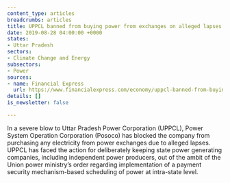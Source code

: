 ```yaml
---
content_type: articles
breadcrumbs: articles
title: UPPCL banned from buying power from exchanges on alleged lapses
date: 2019-08-28 04:00:00 +0000
states:
- Uttar Pradesh
sectors:
- Climate Change and Energy
subsectors:
- Power
sources:
- name: Financial Express
  url: https://www.financialexpress.com/economy/uppcl-banned-from-buying-power-from-exchanges-on-alleged-lapses/1684740/
details: []
is_newsletter: false

---
```

In a severe blow to Uttar Pradesh Power Corporation (UPPCL), Power System Operation Corporation (Posoco) has blocked the company from purchasing any electricity from power exchanges due to alleged lapses. UPPCL has faced the action for deliberately keeping state power generating companies, including independent power producers, out of the ambit of the Union power ministry’s order regarding implementation of a payment security mechanism-based scheduling of power at intra-state level.
